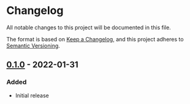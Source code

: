 # Changelog

All notable changes to this project will be documented in this file.

The format is based on [Keep a Changelog](https://keepachangelog.com/en/1.0.0/),
and this project adheres to [Semantic Versioning](https://semver.org/spec/v2.0.0.html).

## [0.1.0] - 2022-01-31

### Added

-   Initial release

[0.1.0]: https://github.com/zoey-ada/vscode-clang-tidy/releases/tag/v0.1.0
